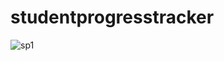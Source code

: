 # studentprogresstracker

![sp1](https://github.com/user-attachments/assets/2b7e64ad-06ef-4c08-86d3-dc582843f161)

